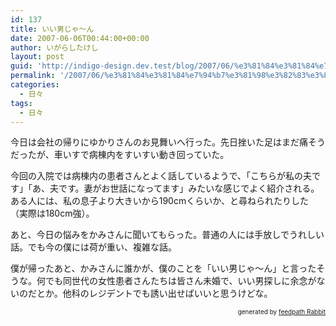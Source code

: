 ```yaml
---
id: 137
title: いい男じゃ〜ん
date: 2007-06-06T00:44:00+00:00
author: いがらしたけし
layout: post
guid: 'http://indigo-design.dev.test/blog/2007/06/%e3%81%84%e3%81%84%e7%94%b7%e3%81%98%e3%82%83%e3%80%9c%e3%82%93/'
permalink: '/2007/06/%e3%81%84%e3%81%84%e7%94%b7%e3%81%98%e3%82%83%e3%80%9c%e3%82%93/'
categories:
  - 日々
tags:
  - 日々
---
```

<p>今日は会社の帰りにゆかりさんのお見舞いへ行った。先日挫いた足はまだ痛そうだったが、車いすで病棟内をすいすい動き回っていた。</p><p>今回の入院では病棟内の患者さんとよく話しているようで、「こちらが私の夫です」「あ、夫です。妻がお世話になってます」みたいな感じでよく紹介される。ある人には、私の息子より大きいから190cmくらいか、と尋ねられたりした（実際は180cm強）。</p><p>あと、今日の悩みをかみさんに聞いてもらった。普通の人には手放しでうれしい話。でも今の僕には荷が重い、複雑な話。</p><p>僕が帰ったあと、かみさんに誰かが、僕のことを「いい男じゃ〜ん」と言ったそうな。何でも同世代の女性患者さんたちは皆さん未婚で、いい男探しに余念がないのだとか。他科のレジデントでも誘い出せばいいと思うけどな。</p><!--feedpath info start--><div style="text-align: right;font-size: 10px">&nbsp;&nbsp;<span>generated by <a href="http://feedpath.jp" title="feedpath Rabbit" target="_blank">feedpath Rabbit</a></span></div><!--feedpath info end-->